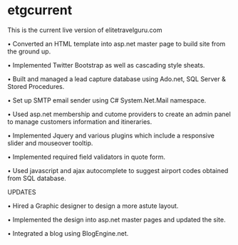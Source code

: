 # etgcurrent

This is the current live version of elitetravelguru.com

•	Converted an HTML template into asp.net master page to build site from the ground  up.

•	Implemented Twitter Bootstrap as well as cascading style sheats.

•	Built and managed a lead capture database using Ado.net, SQL Server & Stored Procedures.

•	Set up SMTP email sender using C# System.Net.Mail namespace.

•	Used asp.net membership and cutome providers to create an admin panel to manage customers information and itineraries.

•	Implemented Jquery and various plugins which include a responsive slider and mouseover tooltip.

•	Implemented required field validators in quote form.

•	Used javascript and ajax autocomplete to suggest airport codes obtained from SQL database.

UPDATES

•	Hired a Graphic designer to design a more astute layout.

•	Implemented the design into asp.net master pages and updated the site. 

•	Integrated a blog using BlogEngine.net.
